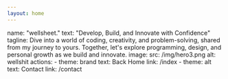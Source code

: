 ```yaml
---
layout: home
---
```


  name: "wellsheet."
  text: "Develop, Build, and Innovate with Confidence"
  tagline: Dive into a world of coding, creativity, and problem-solving, shared from my journey to yours. Together, let's explore programming, design, and personal growth as we build and innovate.
  image:
    src: /img/hero3.png
    alt: wellshit
  actions:
    - theme: brand
      text: Back Home
      link: /index
    - theme: alt
      text: Contact
      link: /contact
      
<pdfmake />
